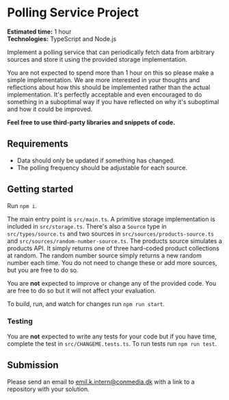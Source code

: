 # Polling Service Project
**Estimated time:** 1 hour<br/>
**Technologies:** TypeScript and Node.js

Implement a polling service that can periodically fetch data from arbitrary sources and store it using the provided storage implementation.

You are not expected to spend more than 1 hour on this so please make a simple implementation. We are more interested in your thoughts and reflections about how this should be implemented rather than the actual implementation. It's perfectly acceptable and even encouraged to do something in a suboptimal way if you have reflected on why it's suboptimal and how it could be improved.

**Feel free to use third-party libraries and snippets of code.**

## Requirements
- Data should only be updated if something has changed.
- The polling frequency should be adjustable for each source.

## Getting started
Run `npm i`.

The main entry point is `src/main.ts`. A primitive storage implementation is included in `src/storage.ts`. There's also a `Source` type in `src/types/source.ts` and two sources in `src/sources/products-source.ts` and `src/sources/random-number-source.ts`. The products source simulates a products API. It simply returns one of three hard-coded product collections at random. The random number source simply returns a new random number each time. You do not need to change these or add more sources, but you are free to do so.

You are **not** expected to improve or change any of the provided code. You are free to do so but it will not affect your evaluation.

To build, run, and watch for changes run `npm run start`.

### Testing
You are **not** expected to write any tests for your code but if you have time, complete the test in `src/CHANGEME.tests.ts`. To run tests run `npm run test`.

## Submission
Please send an email to emil.k.intern@conmedia.dk with a link to a repository with your solution.